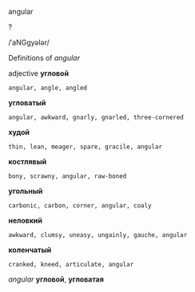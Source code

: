 angular

?

/ˈaNGɡyələr/

Definitions of _angular_

adjective
**угловой**

    angular, angle, angled
**угловатый**

    angular, awkward, gnarly, gnarled, three-cornered
**худой**

    thin, lean, meager, spare, gracile, angular
**костлявый**

    bony, scrawny, angular, raw-boned
**угольный**

    carbonic, carbon, corner, angular, coaly
**неловкий**

    awkward, clumsy, uneasy, ungainly, gauche, angular
**коленчатый**

    cranked, kneed, articulate, angular

_angular_
**угловой**, **угловатая**